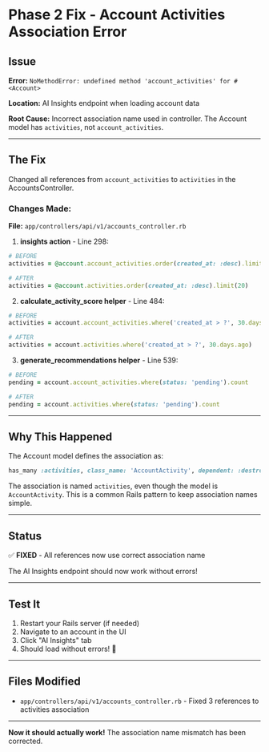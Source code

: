 # Phase 2 Fix - Account Activities Association Error

## Issue

**Error:** `NoMethodError: undefined method 'account_activities' for #<Account>`

**Location:** AI Insights endpoint when loading account data

**Root Cause:** Incorrect association name used in controller. The Account model has `activities`, not `account_activities`.

---

## The Fix

Changed all references from `account_activities` to `activities` in the AccountsController.

### Changes Made:

**File:** `app/controllers/api/v1/accounts_controller.rb`

1. **insights action** - Line 298:
```ruby
# BEFORE
activities = @account.account_activities.order(created_at: :desc).limit(20)

# AFTER  
activities = @account.activities.order(created_at: :desc).limit(20)
```

2. **calculate_activity_score helper** - Line 484:
```ruby
# BEFORE
activities = account.account_activities.where('created_at > ?', 30.days.ago)

# AFTER
activities = account.activities.where('created_at > ?', 30.days.ago)
```

3. **generate_recommendations helper** - Line 539:
```ruby
# BEFORE
pending = account.account_activities.where(status: 'pending').count

# AFTER
pending = account.activities.where(status: 'pending').count
```

---

## Why This Happened

The Account model defines the association as:
```ruby
has_many :activities, class_name: 'AccountActivity', dependent: :destroy
```

The association is named `activities`, even though the model is `AccountActivity`. This is a common Rails pattern to keep association names simple.

---

## Status

✅ **FIXED** - All references now use correct association name

The AI Insights endpoint should now work without errors!

---

## Test It

1. Restart your Rails server (if needed)
2. Navigate to an account in the UI
3. Click "AI Insights" tab
4. Should load without errors! 🎉

---

## Files Modified

- `app/controllers/api/v1/accounts_controller.rb` - Fixed 3 references to activities association

---

**Now it should actually work!** The association name mismatch has been corrected.
